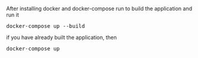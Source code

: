 <p>After installing docker and docker-compose run to build the application and run it</p>

<pre>docker-compose up --build</pre>

<p>if you have already built the application, then</p>
<pre>docker-compose up</pre>